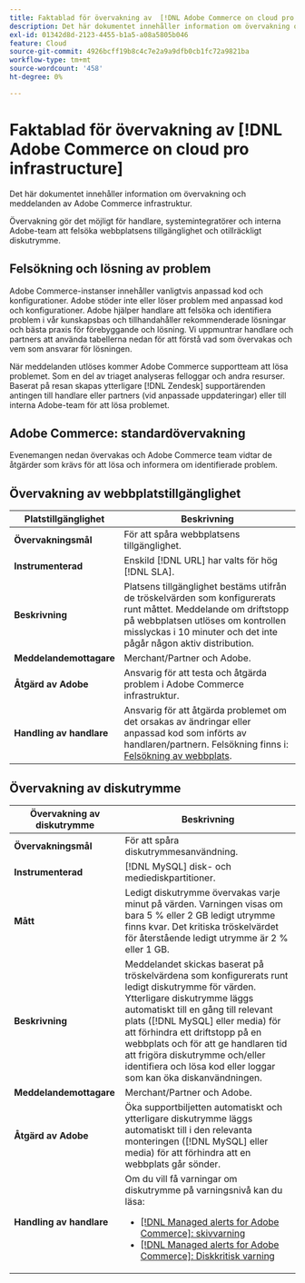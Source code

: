 ```yaml
---
title: Faktablad för övervakning av  [!DNL Adobe Commerce on cloud pro infrastructure]
description: Det här dokumentet innehåller information om övervakning och meddelanden av Adobe Commerce infrastruktur.
exl-id: 01342d8d-2123-4455-b1a5-a08a5805b046
feature: Cloud
source-git-commit: 4926bcff19b8c4c7e2a9a9dfb0cb1fc72a9821ba
workflow-type: tm+mt
source-wordcount: '458'
ht-degree: 0%

---
```



# Faktablad för övervakning av [!DNL Adobe Commerce on cloud pro infrastructure]

Det här dokumentet innehåller information om övervakning och meddelanden av Adobe Commerce infrastruktur.

Övervakning gör det möjligt för handlare, systemintegratörer och interna Adobe-team att felsöka webbplatsens tillgänglighet och otillräckligt diskutrymme.

## Felsökning och lösning av problem

Adobe Commerce-instanser innehåller vanligtvis anpassad kod och konfigurationer. Adobe stöder inte eller löser problem med anpassad kod och konfigurationer. Adobe hjälper handlare att felsöka och identifiera problem i vår kunskapsbas och tillhandahåller rekommenderade lösningar och bästa praxis för förebyggande och lösning. Vi uppmuntrar handlare och partners att använda tabellerna nedan för att förstå vad som övervakas och vem som ansvarar för lösningen.

När meddelanden utlöses kommer Adobe Commerce supportteam att lösa problemet. Som en del av triaget analyseras felloggar och andra resurser. Baserat på resan skapas ytterligare [!DNL Zendesk] supportärenden antingen till handlare eller partners (vid anpassade uppdateringar) eller till interna Adobe-team för att lösa problemet.

## Adobe Commerce: standardövervakning

Evenemangen nedan övervakas och Adobe Commerce team vidtar de åtgärder som krävs för att lösa och informera om identifierade problem.

## Övervakning av webbplatstillgänglighet

| Platstillgänglighet | Beskrivning |
|------------|------------|
| **Övervakningsmål** | För att spåra webbplatsens tillgänglighet. |
| **Instrumenterad** | Enskild [!DNL URL] har valts för hög [!DNL SLA]. |
| **Beskrivning** | Platsens tillgänglighet bestäms utifrån de tröskelvärden som konfigurerats runt måttet. Meddelande om driftstopp på webbplatsen utlöses om kontrollen misslyckas i 10 minuter och det inte pågår någon aktiv distribution. |
| **Meddelandemottagare** | Merchant/Partner och Adobe. |
| **Åtgärd av Adobe** | Ansvarig för att testa och åtgärda problem i Adobe Commerce infrastruktur. |
| **Handling av handlare** | Ansvarig för att åtgärda problemet om det orsakas av ändringar eller anpassad kod som införts av handlaren/partnern. Felsökning finns i: [Felsökning av webbplats](https://experienceleague.adobe.com/docs/commerce-knowledge-base/kb/troubleshooting/site-down-or-unresponsive/magento-site-down-troubleshooter.html). |

## Övervakning av diskutrymme

| Övervakning av diskutrymme | Beskrivning |
|------------|------------|
| **Övervakningsmål** | För att spåra diskutrymmesanvändning. |
| **Instrumenterad** | [!DNL MySQL] disk- och mediediskpartitioner. |
| **Mått** | Ledigt diskutrymme övervakas varje minut på värden. Varningen visas om bara 5 % eller 2 GB ledigt utrymme finns kvar. Det kritiska tröskelvärdet för återstående ledigt utrymme är 2 % eller 1 GB. |
| **Beskrivning** | Meddelandet skickas baserat på tröskelvärdena som konfigurerats runt ledigt diskutrymme för värden. Ytterligare diskutrymme läggs automatiskt till en gång till relevant plats ([!DNL MySQL] eller media) för att förhindra ett driftstopp på en webbplats och för att ge handlaren tid att frigöra diskutrymme och/eller identifiera och lösa kod eller loggar som kan öka diskanvändningen. |
| **Meddelandemottagare** | Merchant/Partner och Adobe. |
| **Åtgärd av Adobe** | Öka supportbiljetten automatiskt och ytterligare diskutrymme läggs automatiskt till i den relevanta monteringen ([!DNL MySQL] eller media) för att förhindra att en webbplats går sönder. |
| **Handling av handlare** | Om du vill få varningar om diskutrymme på varningsnivå kan du läsa: <ul><li>[[!DNL Managed alerts for Adobe Commerce]: skivvarning](https://experienceleague.adobe.com/docs/commerce-knowledge-base/kb/support-tools/managed-alerts/managed-alerts-for-magento-commerce-disk-warning-alert.html)</li><li>[[!DNL Managed alerts for Adobe Commerce]: Diskkritisk varning](https://experienceleague.adobe.com/docs/commerce-knowledge-base/kb/support-tools/managed-alerts/managed-alerts-for-magento-commerce-disk-critical-alert.html) </li></ul> |
